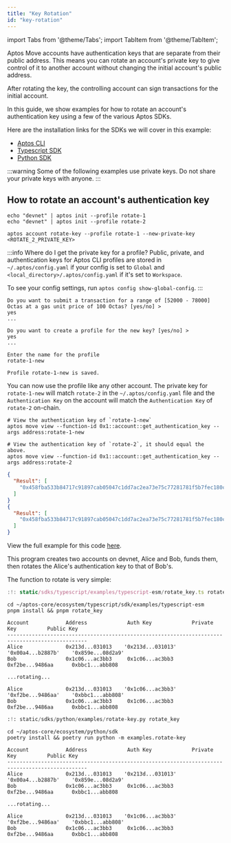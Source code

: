 ```yaml
---
title: "Key Rotation"
id: "key-rotation"
---
```


import Tabs from '@theme/Tabs';
import TabItem from '@theme/TabItem';

Aptos Move accounts have authentication keys that are separate from their public address. This means you can rotate an account's private key to give control of it to another account without changing the initial account's public address.

After rotating the key, the controlling account can sign transactions for the initial account.

In this guide, we show examples for how to rotate an account's authentication key using a few of the various Aptos SDKs.

Here are the installation links for the SDKs we will cover in this example:

* [Aptos CLI](../../tools/install-cli)
* [Typescript SDK](../../sdks/ts-sdk/index)
* [Python SDK](../../sdks/python-sdk)

:::warning
Some of the following examples use private keys. Do not share your private keys with anyone.
:::

## How to rotate an account's authentication key
<Tabs groupId="examples">
  <TabItem value="CLI" label="CLI">

```shell title="Initialize two test profiles on devnet"
echo "devnet" | aptos init --profile rotate-1
echo "devnet" | aptos init --profile rotate-2
```
```shell title="Rotate the authentication key for rotate-1 to rotate-2's authentication key"
aptos account rotate-key --profile rotate-1 --new-private-key <ROTATE_2_PRIVATE_KEY>
```
:::info Where do I get the private key for a profile?
Public, private, and authentication keys for Aptos CLI profiles are stored in `~/.aptos/config.yaml` if your config is set to `Global` and `<local_directory>/.aptos/config.yaml` if it's set to `Workspace`.

To see your config settings, run `aptos config show-global-config`.
:::

```shell title="Confirm yes and create a new profile so that you can continue to sign for the resource account"
Do you want to submit a transaction for a range of [52000 - 78000] Octas at a gas unit price of 100 Octas? [yes/no] >
yes
...

Do you want to create a profile for the new key? [yes/no] >
yes
...

Enter the name for the profile
rotate-1-new

Profile rotate-1-new is saved.
```
You can now use the profile like any other account. The private key for `rotate-1-new` will match `rotate-2` in the `~/.aptos/config.yaml` file and the `Authentication Key` on the account will match the `Authentication Key` of `rotate-2` on-chain.

```shell title="Verify the authentication keys are now equal with view functions"
# View the authentication key of `rotate-1-new`
aptos move view --function-id 0x1::account::get_authentication_key --args address:rotate-1-new

# View the authentication key of `rotate-2`, it should equal the above.
aptos move view --function-id 0x1::account::get_authentication_key --args address:rotate-2
```

```json title="Example output from the previous two commands"
{
  "Result": [
    "0x458fba533b84717c91897cab05047c1dd7ac2ea73e75c77281781f5b7fec180c"
  ]
}
{
  "Result": [
    "0x458fba533b84717c91897cab05047c1dd7ac2ea73e75c77281781f5b7fec180c"
  ]
}
```
  </TabItem>

  <TabItem value="typescript" label="Typescript">

View the full example for this code [here](https://github.com/aptos-labs/aptos-core/ecosystem/typescript/sdk/examples/typescript/rotate_key.ts).

This program creates two accounts on devnet, Alice and Bob, funds them, then rotates the Alice's authentication key to that of Bob's.

The function to rotate is very simple:
```typescript title="Typescript SDK rotate authentication key function"
:!: static/sdks/typescript/examples/typescript-esm/rotate_key.ts rotate_key
```
```shell title="Navigate to the typescript SDK directory, install dependencies and run rotate_key.ts"
cd ~/aptos-core/ecosystem/typescript/sdk/examples/typescript-esm
pnpm install && pnpm rotate_key
```
```shell title="rotate_key.ts output"
Account            Address             Auth Key             Private Key          Public Key         
------------------------------------------------------------------------------------------------
Alice              0x213d...031013    '0x213d...031013'    '0x00a4...b2887b'    '0x859e...08d2a9'
Bob                0x1c06...ac3bb3     0x1c06...ac3bb3      0xf2be...9486aa      0xbbc1...abb808    

...rotating...

Alice              0x213d...031013    '0x1c06...ac3bb3'    '0xf2be...9486aa'    '0xbbc1...abb808'
Bob                0x1c06...ac3bb3     0x1c06...ac3bb3      0xf2be...9486aa      0xbbc1...abb808 
```
  </TabItem>
  <TabItem value="python" label="Python">

```python title="Python SDK rotate authentication key function"
:!: static/sdks/python/examples/rotate-key.py rotate_key
```
```shell title="Navigate to the python SDK directory, install dependencies and run rotate_key.ts"
cd ~/aptos-core/ecosystem/python/sdk
poetry install && poetry run python -m examples.rotate-key
```
```shell title="rotate_key.py output"
Account            Address             Auth Key             Private Key          Public Key         
------------------------------------------------------------------------------------------------
Alice              0x213d...031013    '0x213d...031013'    '0x00a4...b2887b'    '0x859e...08d2a9'
Bob                0x1c06...ac3bb3     0x1c06...ac3bb3      0xf2be...9486aa      0xbbc1...abb808    

...rotating...

Alice              0x213d...031013    '0x1c06...ac3bb3'    '0xf2be...9486aa'    '0xbbc1...abb808'
Bob                0x1c06...ac3bb3     0x1c06...ac3bb3      0xf2be...9486aa      0xbbc1...abb808 
```

  </TabItem>
</Tabs>